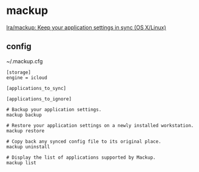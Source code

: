 # mackup

[lra/mackup: Keep your application settings in sync (OS X/Linux)](https://github.com/lra/mackup)

## config

~/.mackup.cfg

```
[storage]
engine = icloud

[applications_to_sync]

[applications_to_ignore]
```


```
# Backup your application settings.
mackup backup

# Restore your application settings on a newly installed workstation.
mackup restore

# Copy back any synced config file to its original place.
mackup uninstall

# Display the list of applications supported by Mackup.
mackup list
```
